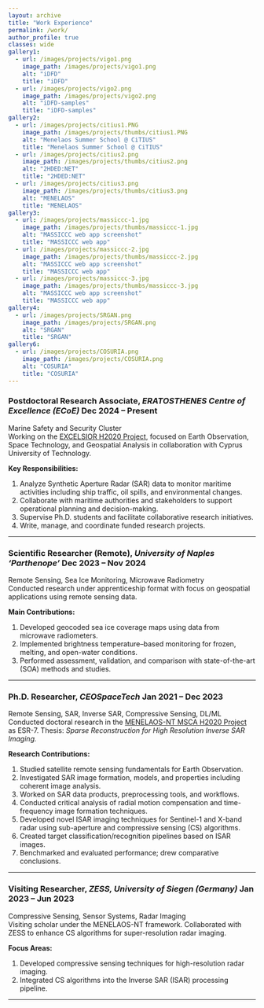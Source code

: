```yaml
---
layout: archive
title: "Work Experience"
permalink: /work/
author_profile: true
classes: wide
gallery1:
  - url: /images/projects/vigo1.png
    image_path: /images/projects/vigo1.png
    alt: "iDFD"
    title: "iDFD"
  - url: /images/projects/vigo2.png
    image_path: /images/projects/vigo2.png
    alt: "iDFD-samples"
    title: "iDFD-samples"
gallery2:
  - url: /images/projects/citius1.PNG
    image_path: /images/projects/thumbs/citius1.PNG
    alt: "Menelaos Summer School @ CiTIUS"
    title: "Menelaos Summer School @ CiTIUS"
  - url: /images/projects/citius2.png
    image_path: /images/projects/thumbs/citius2.png
    alt: "2HDED:NET"
    title: "2HDED:NET"
  - url: /images/projects/citius3.png
    image_path: /images/projects/thumbs/citius3.png
    alt: "MENELAOS"
    title: "MENELAOS"
gallery3:
  - url: /images/projects/massiccc-1.jpg
    image_path: /images/projects/thumbs/massiccc-1.jpg
    alt: "MASSICCC web app screenshot"
    title: "MASSICCC web app"
  - url: /images/projects/massiccc-2.jpg
    image_path: /images/projects/thumbs/massiccc-2.jpg
    alt: "MASSICCC web app screenshot"
    title: "MASSICCC web app"
  - url: /images/projects/massiccc-3.jpg
    image_path: /images/projects/thumbs/massiccc-3.jpg
    alt: "MASSICCC web app screenshot"
    title: "MASSICCC web app"
gallery4:
  - url: /images/projects/SRGAN.png
    image_path: /images/projects/SRGAN.png
    alt: "SRGAN"
    title: "SRGAN"
gallery6:
  - url: /images/projects/COSURIA.png
    image_path: /images/projects/COSURIA.png
    alt: "COSURIA"
    title: "COSURIA"  
---
```


### **Postdoctoral Research Associate**, *ERATOSTHENES Centre of Excellence (ECoE)* <span class="pull-right">Dec 2024 – Present</span>
<span class="small-grey"><i class="fas fa-tools" aria-hidden="true"></i> Marine Safety and Security Cluster</span>  
Working on the [EXCELSIOR H2020 Project](https://eratosthenes.org.cy/team/muhammad-amjad-iqbal/), focused on Earth Observation, Space Technology, and Geospatial Analysis in collaboration with Cyprus University of Technology.

**Key Responsibilities:**
1. Analyze Synthetic Aperture Radar (SAR) data to monitor maritime activities including ship traffic, oil spills, and environmental changes.  
2. Collaborate with maritime authorities and stakeholders to support operational planning and decision-making.  
3. Supervise Ph.D. students and facilitate collaborative research initiatives.  
4. Write, manage, and coordinate funded research projects.  

---
### **Scientific Researcher (Remote)**, *University of Naples ‘Parthenope’* <span class="pull-right">Dec 2023 – Nov 2024</span>
<span class="small-grey"><i class="fas fa-tools" aria-hidden="true"></i> Remote Sensing, Sea Ice Monitoring, Microwave Radiometry</span>  
Conducted research under apprenticeship format with focus on geospatial applications using remote sensing data.

**Main Contributions:**
1. Developed geocoded sea ice coverage maps using data from microwave radiometers.  
2. Implemented brightness temperature–based monitoring for frozen, melting, and open-water conditions.  
3. Performed assessment, validation, and comparison with state-of-the-art (SOA) methods and studies.  

---

### **Ph.D. Researcher**, *CEOSpaceTech* <span class="pull-right">Jan 2021 – Dec 2023</span>
<span class="small-grey"><i class="fas fa-tools" aria-hidden="true"></i> Remote Sensing, SAR, Inverse SAR, Compressive Sensing, DL/ML</span>  
Conducted doctoral research in the [MENELAOS-NT MSCA H2020 Project](https://www.menelaos-nt.eu/) as ESR-7. Thesis: *Sparse Reconstruction for High Resolution Inverse SAR Imaging.*

**Research Contributions:**
1. Studied satellite remote sensing fundamentals for Earth Observation.  
2. Investigated SAR image formation, models, and properties including coherent image analysis.  
3. Worked on SAR data products, preprocessing tools, and workflows.  
4. Conducted critical analysis of radial motion compensation and time-frequency image formation techniques.  
5. Developed novel ISAR imaging techniques for Sentinel-1 and X-band radar using sub-aperture and compressive sensing (CS) algorithms.  
6. Created target classification/recognition pipelines based on ISAR images.  
7. Benchmarked and evaluated performance; drew comparative conclusions.  

---

### **Visiting Researcher**, *ZESS, University of Siegen (Germany)* <span class="pull-right">Jan 2023 – Jun 2023</span>
<span class="small-grey"><i class="fas fa-tools" aria-hidden="true"></i> Compressive Sensing, Sensor Systems, Radar Imaging</span>  
Visiting scholar under the MENELAOS-NT framework. Collaborated with ZESS to enhance CS algorithms for super-resolution radar imaging.

**Focus Areas:**
1. Developed compressive sensing techniques for high-resolution radar imaging.  
2. Integrated CS algorithms into the Inverse SAR (ISAR) processing pipeline.  

---

<script src="https://cdn.jsdelivr.net/npm/aos@2.3.1/dist/aos.js"></script>
<link href="https://cdn.jsdelivr.net/npm/aos@2.3.1/dist/aos.css" rel="stylesheet">
<script>
  AOS.init();
</script>

